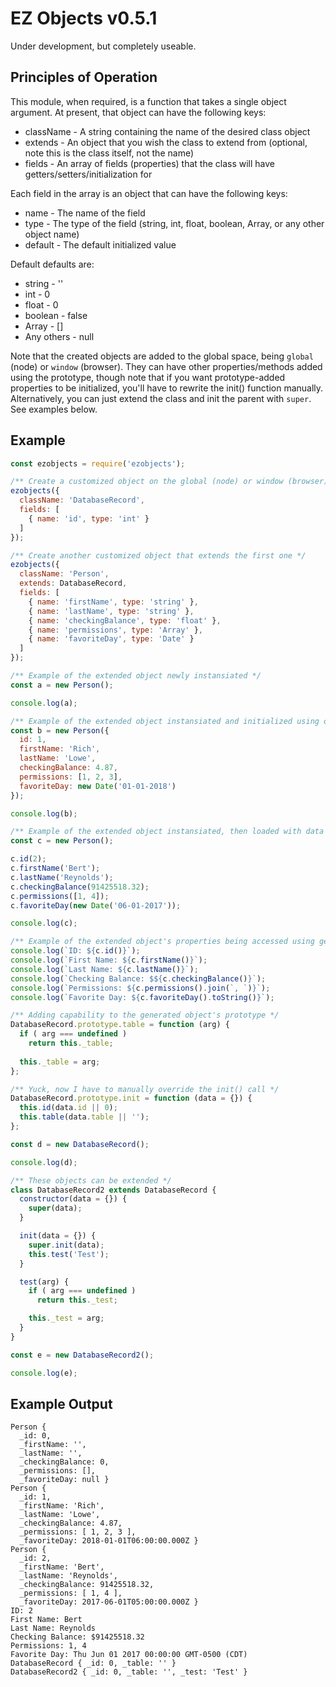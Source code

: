 # EZ Objects v0.5.1

Under development, but completely useable.

## Principles of Operation

This module, when required, is a function that takes a single object argument.  At present, that object can have the
following keys:

* className - A string containing the name of the desired class object
* extends - An object that you wish the class to extend from (optional, note this is the class itself, not the name)
* fields - An array of fields (properties) that the class will have getters/setters/initialization for

Each field in the array is an object that can have the following keys:

* name - The name of the field
* type - The type of the field (string, int, float, boolean, Array, or any other object name)
* default - The default initialized value

Default defaults are:

* string - ''
* int - 0
* float - 0
* boolean - false
* Array - []
* Any others - null

Note that the created objects are added to the global space, being `global` (node) or `window` (browser).  They can
have other properties/methods added using the prototype, though note that if you want prototype-added properties to be 
initialized, you'll have to rewrite the init() function manually.  Alternatively, you can just extend the
class and init the parent with `super`.  See examples below.

## Example

```javascript
const ezobjects = require('ezobjects');

/** Create a customized object on the global (node) or window (browser) namespace, complete with constructor/init/getters/setters */
ezobjects({
  className: 'DatabaseRecord',
  fields: [
    { name: 'id', type: 'int' }
  ]
});

/** Create another customized object that extends the first one */
ezobjects({
  className: 'Person',
  extends: DatabaseRecord,
  fields: [
    { name: 'firstName', type: 'string' },
    { name: 'lastName', type: 'string' },
    { name: 'checkingBalance', type: 'float' },
    { name: 'permissions', type: 'Array' },
    { name: 'favoriteDay', type: 'Date' }
  ]
});

/** Example of the extended object newly instansiated */
const a = new Person();

console.log(a);

/** Example of the extended object instansiated and initialized using object passed to constructor */
const b = new Person({
  id: 1,
  firstName: 'Rich',
  lastName: 'Lowe',
  checkingBalance: 4.87,
  permissions: [1, 2, 3],
  favoriteDay: new Date('01-01-2018')
});

console.log(b);

/** Example of the extended object instansiated, then loaded with data using setter methods */
const c = new Person();

c.id(2);
c.firstName('Bert');
c.lastName('Reynolds');
c.checkingBalance(91425518.32);
c.permissions([1, 4]);
c.favoriteDay(new Date('06-01-2017'));

console.log(c);

/** Example of the extended object's properties being accessed using getter methods */
console.log(`ID: ${c.id()}`);
console.log(`First Name: ${c.firstName()}`);
console.log(`Last Name: ${c.lastName()}`);
console.log(`Checking Balance: $${c.checkingBalance()}`);
console.log(`Permissions: ${c.permissions().join(`, `)}`);
console.log(`Favorite Day: ${c.favoriteDay().toString()}`);

/** Adding capability to the generated object's prototype */
DatabaseRecord.prototype.table = function (arg) {
  if ( arg === undefined )
    return this._table;
  
  this._table = arg;
};

/** Yuck, now I have to manually override the init() call */
DatabaseRecord.prototype.init = function (data = {}) {
  this.id(data.id || 0);
  this.table(data.table || '');
};

const d = new DatabaseRecord();

console.log(d);

/** These objects can be extended */
class DatabaseRecord2 extends DatabaseRecord {
  constructor(data = {}) {
    super(data);
  }

  init(data = {}) {
    super.init(data);
    this.test('Test');
  }

  test(arg) {
    if ( arg === undefined )
      return this._test;

    this._test = arg;
  }
}

const e = new DatabaseRecord2();

console.log(e);
```

## Example Output

```
Person {
  _id: 0,
  _firstName: '',
  _lastName: '',
  _checkingBalance: 0,
  _permissions: [],
  _favoriteDay: null }
Person {
  _id: 1,
  _firstName: 'Rich',
  _lastName: 'Lowe',
  _checkingBalance: 4.87,
  _permissions: [ 1, 2, 3 ],
  _favoriteDay: 2018-01-01T06:00:00.000Z }
Person {
  _id: 2,
  _firstName: 'Bert',
  _lastName: 'Reynolds',
  _checkingBalance: 91425518.32,
  _permissions: [ 1, 4 ],
  _favoriteDay: 2017-06-01T05:00:00.000Z }
ID: 2
First Name: Bert
Last Name: Reynolds
Checking Balance: $91425518.32
Permissions: 1, 4
Favorite Day: Thu Jun 01 2017 00:00:00 GMT-0500 (CDT)
DatabaseRecord { _id: 0, _table: '' }
DatabaseRecord2 { _id: 0, _table: '', _test: 'Test' }
```
